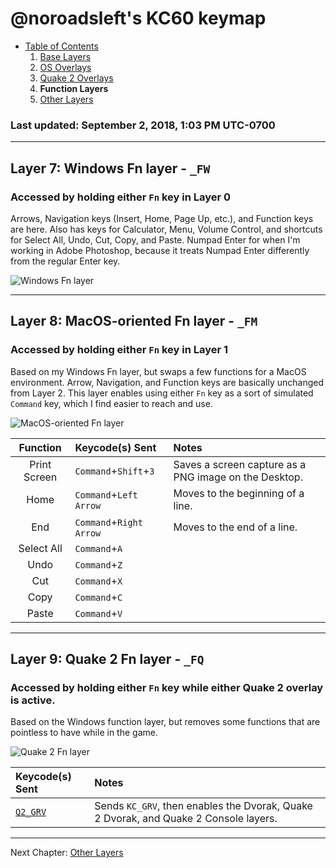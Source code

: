 # @noroadsleft's KC60 keymap

- [Table of Contents](./readme.md)
  1. [Base Layers](./readme_ch1.md)
  2. [OS Overlays](./readme_ch2.md)
  3. [Quake 2 Overlays](./readme_ch3.md)
  4. **Function Layers**
  5. [Other Layers](./readme_ch5.md)

### Last updated: September 2, 2018, 1:03 PM UTC-0700


----

## Layer 7: Windows Fn layer - `_FW`

### Accessed by holding either `Fn` key in Layer 0

Arrows, Navigation keys (Insert, Home, Page Up, etc.), and Function keys are here. Also has keys for Calculator, Menu, Volume Control, and shortcuts for Select All, Undo, Cut, Copy, and Paste. Numpad Enter for when I'm working in Adobe Photoshop, because it treats Numpad Enter differently from the regular Enter key.

![Windows Fn layer](https://i.imgur.com/XwCshcz.png)


----

## Layer 8: MacOS-oriented Fn layer - `_FM`

### Accessed by holding either `Fn` key in Layer 1

Based on my Windows Fn layer, but swaps a few functions for a MacOS environment. Arrow, Navigation, and Function keys are basically unchanged from Layer 2. This layer enables using either `Fn` key as a sort of simulated `Command` key, which I find easier to reach and use.

![MacOS-oriented Fn layer](https://i.imgur.com/Z11kRu2.png)

Function      | Keycode(s) Sent          | Notes
:-----------: | :----------------------- | :------------------------------
Print Screen  | `Command`+`Shift`+`3`    | Saves a screen capture as a PNG image on the Desktop.
Home          | `Command`+`Left Arrow`   | Moves to the beginning of a line.
End           | `Command`+`Right Arrow`  | Moves to the end of a line.
Select All    | `Command`+`A`            |
Undo          | `Command`+`Z`            |
Cut           | `Command`+`X`            |
Copy          | `Command`+`C`            |
Paste         | `Command`+`V`            |


----

## Layer 9: Quake 2 Fn layer - `_FQ`

### Accessed by holding either `Fn` key while either Quake 2 overlay is active.

Based on the Windows function layer, but removes some functions that are pointless to have while in the game.

![Quake 2 Fn layer](https://i.imgur.com/9PG7yWb.png)

Keycode(s) Sent                                                    | Notes
:----------------------------------------------------------------- | :----
[`Q2_GRV`](../../../../users/noroadsleft/noroadsleft.h#L162-L170)  | Sends `KC_GRV`, then enables the Dvorak, Quake 2 Dvorak, and Quake 2 Console layers.




----

Next Chapter: [Other Layers](./readme_ch5.md)
